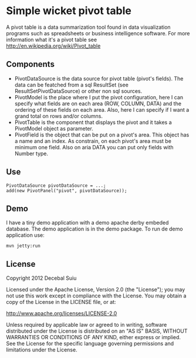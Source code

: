 Simple wicket pivot table
=====================

A pivot table is a data summarization tool found in data visualization programs such as spreadsheets or business intelligence software.
For more information what it's a pivot table see http://en.wikipedia.org/wiki/Pivot_table

Components
-------------------

- PivotDataSource is the data source for pivot table (pivot's fields). The data can be featched from a sql ResultSet (see ResultSetPivotDataSource) 
or other non sql sources.
- PivotModel is the place where I put the pivot configuration, here I can specify what fields are on each area (ROW, COLUMN, DATA)
and the ordering of these fields on each area. Also, here I can specify if I want a grand total on rows and/or columns.
- PivotTable is the component that displays the pivot and it takes a PivotModel object as parameter.
- PivotField is the object that can be put on a pivot's area. This object has a name and an index. As constrain, on each pivot's area must be minimum one field.
Also on aria DATA you can put only fields with Number type. 
  
Use
-------------------
    PivotDataSource pivotDataSource = ...;      
    add(new PivotPanel("pivot", pivotDataSource));
  
Demo
-------------------

I have a tiny demo application with a demo apache derby embeded database. The demo application is in the demo package.
To run de demo application use:  
 
    mvn jetty:run

License
--------------
  
Copyright 2012 Decebal Suiu
 
Licensed under the Apache License, Version 2.0 (the "License"); you may not use this work except in compliance with
the License. You may obtain a copy of the License in the LICENSE file, or at:
 
http://www.apache.org/licenses/LICENSE-2.0
 
Unless required by applicable law or agreed to in writing, software distributed under the License is distributed on
an "AS IS" BASIS, WITHOUT WARRANTIES OR CONDITIONS OF ANY KIND, either express or implied. See the License for the
specific language governing permissions and limitations under the License.

